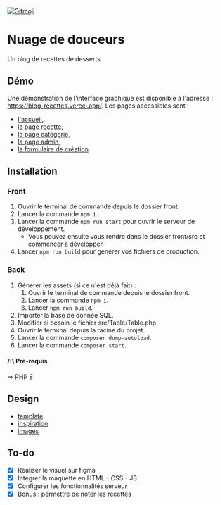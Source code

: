 
<a href="https://gitmoji.dev">
  <img src="https://img.shields.io/badge/gitmoji-%20😜%20😍-FFDD67.svg?style=flat-square" alt="Gitmoji">
</a>

# Nuage de douceurs
Un blog de recettes de desserts

## Démo

Une démonstration de l'interface graphique est disponible à l'adresse : https://blog-recettes.vercel.app/. Les pages accessibles sont :
- [l'accueil](https://blog-recettes.vercel.app/),
- [la page recette](https://blog-recettes.vercel.app/recipe.html),
- [la page catégorie](https://blog-recettes.vercel.app/category.html),
- [la page admin](https://blog-recettes.vercel.app/admin.html),
- [la formulaire de création](https://blog-recettes.vercel.app/form.html)

## Installation

### Front
1. Ouvrir le terminal de commande depuis le dossier front.
1. Lancer la commande `npm i`.
1. Lancer la commande `npm run start` pour ouvrir le serveur de développement.
    - Vous pouvez ensuite vous rendre dans le dossier front/src et commencer à développer.
1. Lancer `npm run build` pour générer vos fichiers de production.

### Back
1. Génerer les assets (si ce n'est déjà fait) :
    1. Ouvrir le terminal de commande depuis le dossier front.
    1. Lancer la commande `npm i`.
    1. Lancer `npm run build`.
1. Importer la base de donnée SQL.
1. Modifier si besoin le fichier src/Table/Table.php.
1. Ouvrir le terminal depuis la racine du projet.
1. Lancer la commande `composer dump-autoload`.
1. Lancer la commande `composer start`.

#### /!\ Pré-requis
=> PHP 8

## Design
- [template](https://www.figma.com/file/Beu9scgaUDe9LQsK9mRt6r/Nuage-de-douceurs?node-id=4%3A5)
- [inspiration](https://fabrx.co/preview/tastebite/)
- [images](https://unsplash.com/)

## To-do
- [X] Réaliser le visuel sur figma
- [X] Intégrer la maquette en HTML - CSS - JS
- [X] Configurer les fonctionnalités serveur
- [X] Bonus : permettre de noter les recettes